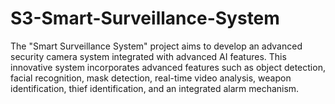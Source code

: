 # S3-Smart-Surveillance-System
The "Smart Surveillance System" project aims to develop an advanced security camera system integrated with advanced AI features. This innovative system incorporates advanced features such as object detection, facial recognition, mask detection, real-time video analysis, weapon identification, thief identification, and an integrated alarm mechanism.
